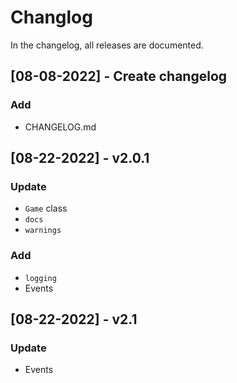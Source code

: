 ﻿# Changlog

In the changelog, all releases are documented.

## [08-08-2022] - Create changelog

### Add

- CHANGELOG.md

## [08-22-2022] - v2.0.1

### Update

- `Game` class
- `docs`
- `warnings`

### Add

- `logging`
- Events

## [08-22-2022] - v2.1

### Update

- Events